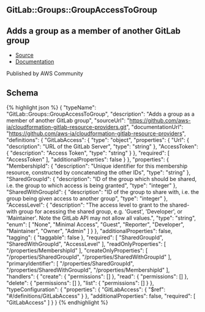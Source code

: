 
## GitLab::Groups::GroupAccessToGroup

## Adds a group as a member of another GitLab group

- [Source](https:&#x2F;&#x2F;github.com&#x2F;aws-ia&#x2F;cloudformation-gitlab-resource-providers.git) 
- [Documentation]()

Published by AWS Community

## Schema
{% highlight json %}
{
    "typeName": "GitLab::Groups::GroupAccessToGroup",
    "description": "Adds a group as a member of another GitLab group",
    "sourceUrl": "https://github.com/aws-ia/cloudformation-gitlab-resource-providers.git",
    "documentationUrl": "https://github.com/aws-ia/cloudformation-gitlab-resource-providers",
    "definitions": {
        "GitLabAccess": {
            "type": "object",
            "properties": {
                "Url": {
                    "description": "URL of the GitLab Server",
                    "type": "string"
                },
                "AccessToken": {
                    "description": "Access Token",
                    "type": "string"
                }
            },
            "required": [
                "AccessToken"
            ],
            "additionalProperties": false
        }
    },
    "properties": {
        "MembershipId": {
            "description": "Unique identifier for this membership resource, constructed by concatenating the other IDs",
            "type": "string"
        },
        "SharedGroupId": {
            "description": "ID of the group which should be shared, i.e. the group to which access is being granted",
            "type": "integer"
        },
        "SharedWithGroupId": {
            "description": "ID of the group to share with, i.e. the group being given access to another group",
            "type": "integer"
        },
        "AccessLevel": {
            "description": "The access level to grant to the shared-with group for acessing the shared group, e.g. 'Guest', 'Developer', or 'Maintainer'. Note the GitLab API may not allow all values.",
            "type": "string",
            "enum": [
                "None",
                "Minimal Access",
                "Guest",
                "Reporter",
                "Developer",
                "Maintainer",
                "Owner",
                "Admin"
            ]
        }
    },
    "additionalProperties": false,
    "tagging": {
        "taggable": false
    },
    "required": [
        "SharedGroupId",
        "SharedWithGroupId",
        "AccessLevel"
    ],
    "readOnlyProperties": [
        "/properties/MembershipId"
    ],
    "createOnlyProperties": [
        "/properties/SharedGroupId",
        "/properties/SharedWithGroupId"
    ],
    "primaryIdentifier": [
        "/properties/SharedGroupId",
        "/properties/SharedWithGroupId",
        "/properties/MembershipId"
    ],
    "handlers": {
        "create": {
            "permissions": []
        },
        "read": {
            "permissions": []
        },
        "delete": {
            "permissions": []
        },
        "list": {
            "permissions": []
        }
    },
    "typeConfiguration": {
        "properties": {
            "GitLabAccess": {
                "$ref": "#/definitions/GitLabAccess"
            }
        },
        "additionalProperties": false,
        "required": [
            "GitLabAccess"
        ]
    }
}
{% endhighlight %}
